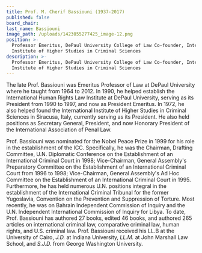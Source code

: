 ```yaml
---
title: Prof. M. Cherif Bassiouni (1937-2017)
published: false
board_chair:
last_name: Bassiouni
image_path: /uploads/1423055277425_image-12.png
position: >-
  Professor Emeritus, DePaul University College of Law Co-founder, International
  Institute of Higher Studies in Criminal Sciences
description: >-
  Professor Emeritus, DePaul University College of Law Co-founder, International
  Institute of Higher Studies in Criminal Sciences
---
```


The late Prof. Bassiouni was Emeritus Professor of Law at DePaul University where he taught from 1964 to 2012. In 1990, he helped establish the International Human Rights Law Institute at DePaul University, serving as its President from 1990 to 1997, and now as President Emeritus. In 1972, he also helped found the International Institute of Higher Studies in Criminal Sciences in Siracusa, Italy, currently serving as its President. He also held positions as Secretary General, President, and now Honorary President of the International Association of Penal Law.

Prof. Bassiouni was nominated for the Nobel Peace Prize in 1999 for his role in the establishment of the ICC. Specifically, he was the Chairman, Drafting Committee, U.N. Diplomatic Conference on the Establishment of an International Criminal Court in 1998; Vice-Chairman, General Assembly's Preparatory Committee on the Establishment of an International Criminal Court from 1996 to 1998; Vice-Chairman, General Assembly's Ad Hoc Committee on the Establishment of an International Criminal Court in 1995. Furthermore, he has held numerous U.N. positions integral in the establishment of the International Criminal Tribunal for the former Yugoslavia, Convention on the Prevention and Suppression of Torture. Most recently, he was on Bahrain Independent Commission of Inquiry and the U.N. Independent International Commission of Inquiry for Libya. To date, Prof. Bassiouni has authored 27 books, edited 46 books, and authored 265 articles on international criminal law, comparative criminal law, human rights, and U.S. criminal law. Prof. Bassiouni received his LL.B at the University of Cairo, *J.D.* at Indiana University, *LL.M.* at John Marshall Law School, and *S.J.D.* from George Washington University.
